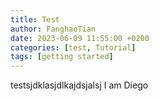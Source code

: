 ```yaml
---
title: Test
author: FanghaoTian
date: 2023-06-09 11:55:00 +0200
categories: [test, Tutorial]
tags: [getting started]
---
```


testsjdklasjdlkajdsjalsj
I am Diego

